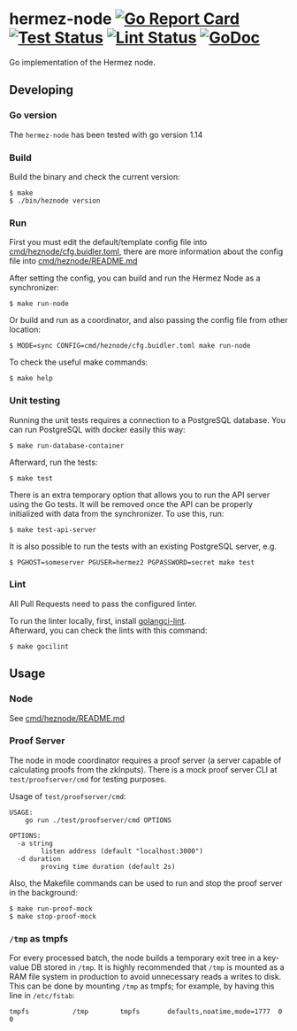 # hermez-node [![Go Report Card](https://goreportcard.com/badge/github.com/hermeznetwork/hermez-node)](https://goreportcard.com/report/github.com/hermeznetwork/hermez-node) [![Test Status](https://github.com/hermeznetwork/hermez-node/workflows/Test/badge.svg)](https://github.com/hermeznetwork/hermez-node/actions?query=workflow%3ATest) [![Lint Status](https://github.com/hermeznetwork/hermez-node/workflows/Lint/badge.svg)](https://github.com/hermeznetwork/hermez-node/actions?query=workflow%3ALint) [![GoDoc](https://godoc.org/github.com/hermeznetwork/hermez-node?status.svg)](https://godoc.org/github.com/hermeznetwork/hermez-node)

Go implementation of the Hermez node.

## Developing

### Go version

The `hermez-node` has been tested with go version 1.14

### Build

Build the binary and check the current version:

```shell
$ make
$ ./bin/heznode version
```

### Run

First you must edit the default/template config file into [cmd/heznode/cfg.buidler.toml](cmd/heznode/cfg.buidler.toml), 
there are more information about the config file into [cmd/heznode/README.md](cmd/heznode/README.md)

After setting the config, you can build and run the Hermez Node as a synchronizer:

```shell
$ make run-node
```

Or build and run as a coordinator, and also passing the config file from other location:

```shell
$ MODE=sync CONFIG=cmd/heznode/cfg.buidler.toml make run-node
```

To check the useful make commands:

```shell
$ make help
```

### Unit testing

Running the unit tests requires a connection to a PostgreSQL database.  You can
run PostgreSQL with docker easily this way:

```shell
$ make run-database-container
```

Afterward, run the tests:
```shell
$ make test
```

There is an extra temporary option that allows you to run the API server using the 
Go tests. It will be removed once the API can be properly initialized with data 
from the synchronizer. To use this, run:

```shell
$ make test-api-server
```

It is also possible to run the tests with an existing PostgreSQL server, e.g.
```shell
$ PGHOST=someserver PGUSER=hermez2 PGPASSWORD=secret make test
```

### Lint

All Pull Requests need to pass the configured linter.

To run the linter locally, first, install [golangci-lint](https://golangci-lint.run).  
Afterward, you can check the lints with this command:

```shell
$ make gocilint
```

## Usage

### Node

See [cmd/heznode/README.md](cmd/heznode/README.md)

### Proof Server

The node in mode coordinator requires a proof server (a server capable of 
calculating proofs from the zkInputs). There is a mock proof server CLI 
at `test/proofserver/cmd` for testing purposes.

Usage of `test/proofserver/cmd`:

```shell
USAGE:
    go run ./test/proofserver/cmd OPTIONS

OPTIONS:
  -a string
        listen address (default "localhost:3000")
  -d duration
        proving time duration (default 2s)
```

Also, the Makefile commands can be used to run and stop the proof server 
in the background:

```shell
$ make run-proof-mock
$ make stop-proof-mock
```

### `/tmp` as tmpfs

For every processed batch, the node builds a temporary exit tree in a key-value
DB stored in `/tmp`.  It is highly recommended that `/tmp` is mounted as a RAM
file system in production to avoid unnecessary reads a writes to disk.  This
can be done by mounting `/tmp` as tmpfs; for example, by having this line in
`/etc/fstab`:
```
tmpfs			/tmp		tmpfs		defaults,noatime,mode=1777	0 0
```
